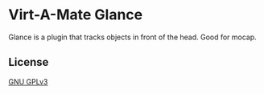 # Virt-A-Mate Glance

Glance is a plugin that tracks objects in front of the head. Good for mocap.

## License

[GNU GPLv3](LICENSE.md)

